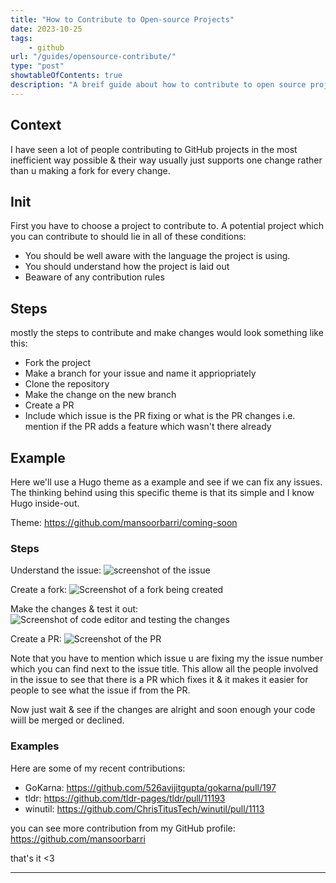 ```yaml
---
title: "How to Contribute to Open-source Projects"
date: 2023-10-25
tags: 
    - github
url: "/guides/opensource-contribute/"
type: "post"
showtableOfContents: true
description: "A breif guide about how to contribute to open source projects on GitHub - The Right Way"
---
```


## Context
I have seen a lot of people contributing to GitHub projects in the most inefficient way possible & their way usually just supports one change rather than u making a fork for every change. 

## Init 
First you have to choose a project to contribute to. A potential project which you can contribute to should lie in all of these conditions: 

- You should be well aware with the language the project is using. 
- You should understand how the project is laid out 
- Beaware of any contribution rules

## Steps 
mostly the steps to contribute and make changes would look something like this: 

- Fork the project
- Make a branch for your issue and name it appriopriately 
- Clone the repository 
- Make the change on the new branch
- Create a PR
- Include which issue is the PR fixing or what is the PR changes i.e. mention if the PR adds a feature which wasn't there already 

## Example 
Here we'll use a Hugo theme as a example and see if we can fix any issues. The thinking behind using this specific theme is that its simple and I know Hugo inside-out. 

Theme: https://github.com/mansoorbarri/coming-soon

### Steps 

Understand the issue: 
![screenshot of the issue](/img/guides/2023/opensource-contribute/understand-issue.png)

Create a fork: 
![Screenshot of a fork being created](/img/guides/2023/opensource-contribute/create-fork.png)

Make the changes & test it out: 
![Screenshot of code editor and testing the changes](/img/guides/2023/opensource-contribute/change-test.png)

Create a PR: 
![Screenshot of the PR](/img/guides/2023/opensource-contribute/pr.png)

Note that you have to mention which issue u are fixing my the issue number which you can find next to the issue title. This allow all the people involved in the issue to see that there is a PR which fixes it & it makes it easier for people to see what the issue if from the PR. 

Now just wait & see if the changes are alright and soon enough your code wiill be merged or declined.

### Examples 
Here are some of my recent contributions: 

- GoKarna: https://github.com/526avijitgupta/gokarna/pull/197
- tldr: https://github.com/tldr-pages/tldr/pull/11193
- winutil: https://github.com/ChrisTitusTech/winutil/pull/1113

you can see more contribution from my GitHub profile: https://github.com/mansoorbarri

that's it <3

----
